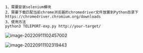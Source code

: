 ```
1、需要安装selenium模块
2、需要下载匹配当前chrome浏览器的chromedriver文件放置到Python目录下
https://chromedriver.chromium.org/downloads
3、使用方法
python3 TELEPORT-exp.py http://your-target/
```

![image-20220911102457002](https://qwtd-image.oss-cn-hangzhou.aliyuncs.com/img/image-20220911102457002.png)

![image-20220911102319443](https://qwtd-image.oss-cn-hangzhou.aliyuncs.com/img/image-20220911102319443.png)